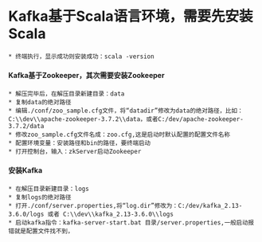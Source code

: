 # Kafka基于Scala语言环境，需要先安装Scala
    * 终端执行，显示成功则安装成功：scala -version
#### Kafka基于Zookeeper，其次需要安装Zookeeper
    * 解压完毕后，在解压目录新建目录：data
    * 复制data的绝对路径
    * 编辑./conf/zoo_sample.cfg文件，将“datadir”修改为data的绝对路径，比如：C:\\dev\\apache-zookeeper-3.7.2\\data，或者C:/dev/apache-zookeeper-3.7.2/data
    * 修改zoo_sample.cfg文件名成：zoo.cfg,这是启动时默认配置的配置文件名称
    * 配置环境变量：安装路径和bin的路径，要终端启动
    * 打开控制台，输入：zkServer启动Zookeeper
#### 安装Kafka
    * 在解压目录新建目录：logs
    * 复制logs的绝对路径
    * 打开./conf/server.properties,将“log.dir”修改为：C:/dev/kafka_2.13-3.6.0/logs 或者 C:\\dev\\kafka_2.13-3.6.0\\logs 
    * 启动kafka指令：kafka-server-start.bat 目录/server.properties,一般启动报错就是配置文件找不到，

